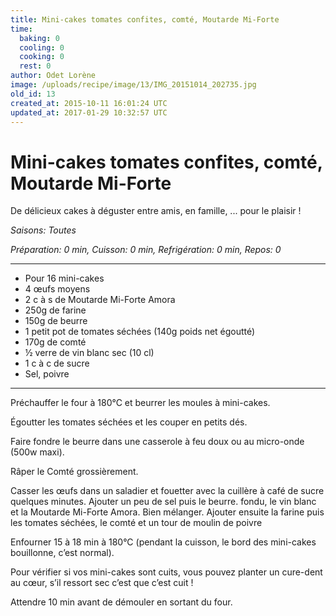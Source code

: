 ```yaml
---
title: Mini-cakes tomates confites, comté, Moutarde Mi-Forte
time:
  baking: 0
  cooling: 0
  cooking: 0
  rest: 0
author: Odet Lorène
image: /uploads/recipe/image/13/IMG_20151014_202735.jpg
old_id: 13
created_at: 2015-10-11 16:01:24 UTC
updated_at: 2017-01-29 10:32:57 UTC
---
```


# Mini-cakes tomates confites, comté, Moutarde Mi-Forte

De délicieux cakes à déguster entre amis, en famille, ... pour le plaisir !

*Saisons: Toutes*

*Préparation: 0 min, Cuisson: 0 min, Refrigération: 0 min, Repos: 0*

---

- Pour 16 mini-cakes
- 4 œufs moyens
- 2 c à s de Moutarde Mi-Forte Amora
- 250g de farine
- 150g de beurre
- 1 petit pot de tomates séchées (140g poids net égoutté)
- 170g de comté
- ½ verre de vin blanc sec (10 cl)
- 1 c à c de sucre
- Sel, poivre

---

Préchauffer le four à 180°C et beurrer les moules à mini-cakes.

Égoutter les tomates séchées et les couper en petits dés.

Faire fondre le beurre dans une casserole à feu doux ou au micro-onde (500w maxi).

Râper le Comté grossièrement.

Casser les œufs dans un saladier et fouetter avec la cuillère à café de sucre quelques minutes. Ajouter un peu de sel puis le beurre. fondu, le vin blanc et la Moutarde Mi-Forte Amora. Bien mélanger. Ajouter ensuite la farine puis les tomates séchées, le comté et un tour de moulin de poivre

Enfourner 15 à 18 min à 180°C (pendant la cuisson, le bord des mini-cakes bouillonne, c’est normal).

Pour vérifier si vos mini-cakes sont cuits, vous pouvez planter un cure-dent au cœur, s’il ressort sec c’est que c’est cuit !

Attendre 10 min avant de démouler en sortant du four.
